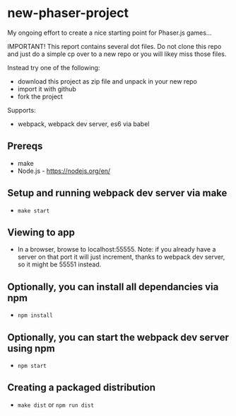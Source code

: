 # new-phaser-project
My ongoing effort to create a nice starting point for Phaser.js games...

IMPORTANT! This report contains several dot files. Do not clone this repo and just do a simple cp over to a new repo or you will likey miss those files.

Instead try one of the following:
- download this project as zip file and unpack in your new repo
- import it with github
- fork the project

Supports:
- webpack, webpack dev server, es6 via babel

## Prereqs
- make
- Node.js - https://nodejs.org/en/

## Setup and running webpack dev server via make
- ```make start```

## Viewing to app
- In a browser, browse to localhost:55555. Note: if you already have a server on that port it will just increment, thanks to webpack dev server, so it might be 55551 instead.

## Optionally, you can install all dependancies via npm
- ```npm install```

## Optionally, you can start the webpack dev server using npm
- ```npm start```

## Creating a packaged distribution
- ```make dist``` or ```npm run dist```
